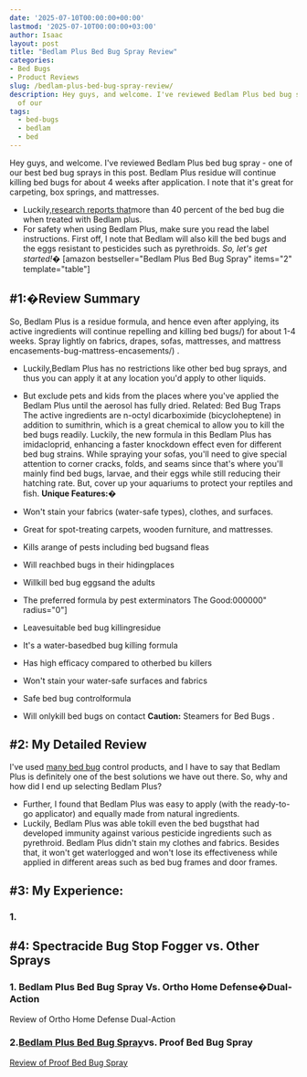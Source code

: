 ```yaml
---
date: '2025-07-10T00:00:00+00:00'
lastmod: '2025-07-10T00:00:00+03:00'
author: Isaac
layout: post
title: "Bedlam Plus Bed Bug Spray Review"
categories:
- Bed Bugs
- Product Reviews
slug: /bedlam-plus-bed-bug-spray-review/
description: Hey guys, and welcome. I've reviewed Bedlam Plus bed bug spray - one
  of our
tags: 
  - bed-bugs
  - bedlam
  - bed
---
```

Hey guys, and welcome. I've reviewed Bedlam Plus bed bug spray - one of our
best bed bug sprays
in this post.
Bedlam Plus residue will continue killing bed bugs for about 4 weeks after application. I note that it's great for carpeting, box springs, and mattresses.
- Luckily,[research reports that](https://www.ncbi.nlm.nih.gov/pmc/articles/PMC4808785/)more than 40 percent of the bed bug die when treated with Bedlam plus.
- For safety when using Bedlam Plus, make sure you read the label instructions.
First off, I note that Bedlam will also
kill the bed bugs and the eggs
resistant to pesticides such as pyrethroids.
*So, let's get started!�*
[amazon bestseller="Bedlam Plus Bed Bug Spray" items="2" template="table"]
## #1:�Review Summary
So, Bedlam Plus is a residue formula, and hence even after applying, its active ingredients will continue repelling and
killing bed bugs/)
for about 1-4 weeks. Spray lightly on fabrics, drapes, sofas, mattresses, and
mattress encasements-bug-mattress-encasements/)
.
- Luckily,Bedlam Plus has no restrictions like other bed bug sprays, and thus you can apply it at any location you'd apply to other liquids.
- But exclude pets and kids from the places where you've applied the Bedlam Plus until the aerosol has fully dried.
Related:
Bed Bug Traps
The active ingredients are n-octyl dicarboximide (bicycloheptene) in addition to sumithrin, which is a great chemical to allow you to kill the bed bugs readily.
Luckily, the new formula in this Bedlam Plus has imidacloprid, enhancing a faster knockdown
effect even for different bed bug
strains.
While spraying your sofas, you'll need to give special attention to corner cracks, folds, and seams since that's where you'll mainly find
bed bugs, larvae, and their eggs
while still reducing their hatching rate. But, cover up your aquariums to protect your reptiles and fish.
**Unique Features:�**
- Won't stain your fabrics (water-safe types), clothes, and surfaces.
- Great for spot-treating carpets, wooden furniture, and mattresses.
- Kills arange of pests including bed bugsand fleas
- Will reachbed bugs in their hidingplaces
- Willkill bed bug eggsand the adults
- The preferred formula by pest exterminators
The Good:000000" radius="0"]
- Leavesuitable bed bug killingresidue
- It's a water-basedbed bug killing formula
- Has high efficacy compared to otherbed bu killers
- Won't stain your water-safe surfaces and fabrics
- Safe bed bug controlformula

- Will onlykill bed bugs on contact
**Caution:**
Steamers for Bed Bugs
.
## #2: My Detailed Review
I've used
[many bed bug](https://pestpolicy.com/are-bed-bug-eggs-hard-or-soft/)
control products, and I have to say that Bedlam Plus is definitely one of the best solutions we have out there. So, why and how did I end up selecting Bedlam Plus?
- Further, I found that Bedlam Plus was easy to apply (with the ready-to-go applicator) and equally made from natural ingredients.
- Luckily, Bedlam Plus was able tokill even the bed bugsthat had developed immunity against various pesticide ingredients such as pyrethroid.
Bedlam Plus didn't stain my clothes and fabrics. Besides that, it won't get waterlogged and won't lose its
effectiveness while applied in different areas
such as bed bug frames and door frames.
## #3: My Experience:
### 1.
## #4: Spectracide Bug Stop Fogger vs. Other Sprays
### 1. Bedlam Plus Bed Bug Spray Vs. Ortho Home Defense�Dual-Action
Review of Ortho Home Defense Dual-Action
### 2.[Bedlam Plus Bed Bug Spray](https://pestpolicy.com/how-to-get-rid-of-bed-bugs-fast/)vs. Proof Bed Bug Spray
[Review of Proof Bed Bug Spray](https://pestpolicy.com/proof-bed-bug-spray-review/)
